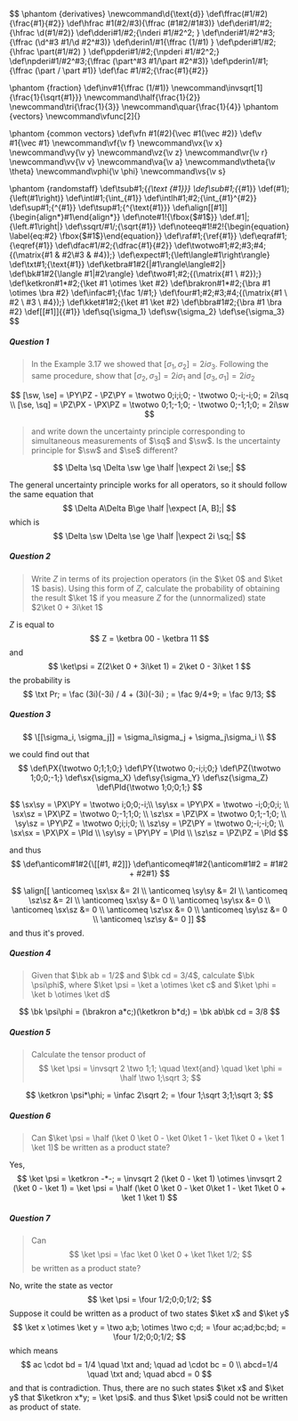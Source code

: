 $$
\phantom {derivatives}
\newcommand\d{\text{d}}
\def\ffrac(#1/#2){\frac{#1}{#2}}
\def\hfrac #1(#2/#3){\ffrac (#1#2/#1#3)}
\def\deri#1/#2;{\hfrac \d(#1/#2)}
\def\dderi#1/#2;{\nderi #1/#2^2; }
\def\nderi#1/#2^#3;{\ffrac (\d^#3 #1/\d #2^#3)}
\def\derin1/#1{\ffrac (1/#1) }
\def\pderi#1/#2;{\hfrac \part(#1/#2) }
\def\ppderi#1/#2;{\npderi #1/#2^2;}
\def\npderi#1/#2^#3;{\ffrac (\part^#3 #1/\part #2^#3)}
\def\pderin1/#1;{\ffrac (\part / \part #1)}
\def\fac #1/#2;{\frac{#1}{#2}}

\phantom {fraction}
\def\inv#1{\ffrac (1/#1)}
\newcommand\invsqrt[1]{\frac{1}{\sqrt{#1}}}
\newcommand\half{\frac{1}{2}}
\newcommand\tri{\frac{1}{3}}
\newcommand\quar{\frac{1}{4}}
\phantom {vectors}
\newcommand\vfunc[2]{}

\phantom {common vectors}
\def\vfn #1(#2){\vec #1(\vec #2)}
\def\v #1{\vec #1}
\newcommand\vf{\v f}
\newcommand\vx{\v x}
\newcommand\vy{\v y}
\newcommand\vz{\v z}
\newcommand\vr{\v r}
\newcommand\vv{\v v}
\newcommand\va{\v a}
\newcommand\vtheta{\v \theta}
\newcommand\vphi{\v \phi}
\newcommand\vs{\v s}

\phantom {randomstaff}
\def\tsub#1;{_{\text {#1}}}
\def\sub#1;{_{#1}}
\def\(#1);{\left(#1\right)}
\def\intl#1;{\int_{#1}}
\def\intlh#1;#2;{\int_{#1}^{#2}}
\def\sup#1;{^{#1}}
\def\tsup#1;{^{\text{#1}}}
\def\align[[#1]]{\begin{align*}#1\end{align*}}
\def\note#1!{\fbox{$#1$}}
\def\.#1|;{\left.#1\right|}
\def\ssqrt/#1/;{\sqrt{#1}}
\def\noteeq#1!#2!{\begin{equation} \label{eq:#2} \fbox{$#1$}\end{equation}}
\def\raf#1;{\ref{#1}}
\def\eqraf#1;{\eqref{#1}}
\def\dfac#1/#2;{\dfrac{#1}{#2}}
\def\twotwo#1;#2;#3;#4;{\(\matrix{#1 & #2\\#3 & #4});}
\def\expect#1;{\left\langle#1\right\rangle}
\def\txt#1;{\text{#1}}
\def\ketbra#1#2{|#1\rangle\langle#2|}
\def\bk#1#2{\langle #1|#2\rangle}
\def\two#1;#2;{\(\matrix{#1 \\ #2});}
\def\ketkron#1*#2;{\ket #1 \otimes \ket #2}
\def\brakron#1*#2;{\bra #1 \otimes \bra #2}
\def\infac#1;{\fac 1/#1;}
\def\four#1;#2;#3;#4;{\(\matrix{#1 \\ #2 \\ #3 \\ #4});}
\def\kket#1#2;{\ket #1 \ket #2}
\def\bbra#1#2;{\bra #1 \bra #2}
\def\[[#1]]{\{#1\}}
\def\sq{\sigma_1}
\def\sw{\sigma_2}
\def\se{\sigma_3}
$$

##### Question 1

>In the Example 3.17 we showed that $[\sigma_1, \sigma_2] = 2i\sigma_3$. Following the same procedure, show that $[\sigma_2, \sigma_3] = 2i\sigma_1$ and $[\sigma_3, \sigma_1] = 2i\sigma_2$

$$
[\sw, \se] = \PY\PZ - \PZ\PY = \twotwo 0;i;i;0; - \twotwo 0;-i;-i;0; = 2i\sq \\
[\se, \sq] = \PZ\PX - \PX\PZ = \twotwo 0;1;-1;0; - \twotwo 0;-1;1;0; = 2i\sw
$$

>and write down the uncertainty principle corresponding to simultaneous measurements of $\sq$ and $\sw$. Is the uncertainty principle for $\sw$ and $\se$ different?

$$
\Delta \sq \Delta \sw \ge \half |\expect 2i \se;|
$$

The general uncertainty principle works for all operators, so it should follow the same equation that
$$
\Delta A\Delta B\ge \half |\expect [A, B];|
$$
which is
$$
\Delta \sw \Delta \se \ge \half |\expect 2i \sq;|
$$

##### Question 2

>Write $Z$ in terms of its projection operators (in the $\ket 0$ and $\ket 1$ basis). Using this form of $Z$, calculate the probability of obtaining the result $\ket 1$ if you measure $Z$ for the (unnormalized) state $2\ket 0 + 3i\ket 1$ 

$Z$ is equal to
$$
Z = \ketbra 00 - \ketbra 11
$$
and
$$
\ket\psi = Z(2\ket 0 + 3i\ket 1) = 2\ket 0 - 3i\ket 1
$$
the probability is
$$
\txt Pr; = \fac (3i)(-3i) / 4 + (3i)(-3i) ; = \fac 9/4+9; = \fac 9/13;
$$


##### Question 3

$$
\[[\sigma_i, \sigma_j]] = \sigma_i\sigma_j + \sigma_j\sigma_i \\
$$

we could find out that
$$
\def\PX{\twotwo 0;1;1;0;}
\def\PY{\twotwo 0;-i;i;0;}
\def\PZ{\twotwo 1;0;0;-1;}
\def\sx{\sigma_X}
\def\sy{\sigma_Y}
\def\sz{\sigma_Z}
\def\PId{\twotwo 1;0;0;1;}
$$

$$
\sx\sy = \PX\PY = \twotwo i;0;0;-i;\\
\sy\sx = \PY\PX = \twotwo -i;0;0;i; \\
\sx\sz = \PX\PZ = \twotwo 0;-1;1;0; \\
\sz\sx = \PZ\PX = \twotwo 0;1;-1;0; \\
\sy\sz = \PY\PZ = \twotwo 0;i;i;0; \\
\sz\sy = \PZ\PY = \twotwo 0;-i;-i;0; \\
\sx\sx = \PX\PX = \PId \\
\sy\sy = \PY\PY = \PId \\
\sz\sz = \PZ\PZ = \PId
$$

and thus
$$
\def\anticom#1#2{\[[#1, #2]]}
\def\anticomeq#1#2{\anticom#1#2 = #1#2 + #2#1}
$$

$$
\align[[ 
\anticomeq \sx\sx &= 2I \\
\anticomeq \sy\sy &= 2I \\
\anticomeq \sz\sz &= 2I \\
\anticomeq \sx\sy &= 0 \\
\anticomeq \sy\sx &= 0 \\
\anticomeq \sx\sz &= 0 \\
\anticomeq \sz\sx &= 0 \\
\anticomeq \sy\sz &= 0 \\
\anticomeq \sz\sy &= 0
]]
$$
and thus it's proved.

##### Question 4

>Given that $\bk ab = 1/2$ and $\bk cd = 3/4$, calculate $\bk \psi\phi$, where $\ket \psi = \ket a \otimes \ket c$ and $\ket \phi = \ket b \otimes \ket d$

$$
\bk \psi\phi = (\brakron a*c;)(\ketkron b*d;)
= \bk ab\bk cd = 3/8
$$

##### Question 5

>Calculate the tensor product of 
>$$
>\ket \psi = \invsqrt 2 \two 1;1; \quad \text{and} \quad \ket \phi = \half \two 1;\sqrt 3;
>$$

$$
\ketkron \psi*\phi; = \infac 2\sqrt 2; = \four 1;\sqrt 3;1;\sqrt 3;
$$

##### Question 6

>Can $\ket \psi = \half (\ket 0 \ket 0 - \ket 0\ket 1 - \ket 1\ket 0 + \ket 1 \ket 1)$ be written as a product state?

Yes,
$$
\ket \psi = \ketkron -*-; = \invsqrt 2 (\ket 0 - \ket 1) \otimes \invsqrt 2 (\ket 0 - \ket 1) = \ket \psi = \half (\ket 0 \ket 0 - \ket 0\ket 1 - \ket 1\ket 0 + \ket 1 \ket 1)
$$

##### Question 7

>Can
>$$
>\ket \psi = \fac \ket 0 \ket 0 + \ket 1\ket 1/2;
>$$
>be written as a product state?

No, write the state as vector
$$
\ket \psi = \four 1/2;0;0;1/2;
$$
Suppose it could be written as a product of two states $\ket x$ and $\ket y$
$$
\ket x \otimes \ket y = \two a;b; \otimes \two c;d; = \four ac;ad;bc;bd; = \four 1/2;0;0;1/2;
$$
which means
$$
ac \cdot bd = 1/4 \quad \txt and; \quad ad \cdot bc  = 0 \\
abcd=1/4 \quad \txt and; \quad abcd = 0
$$
and that is contradiction. Thus, there are no such states $\ket x$ and $\ket y$ that $\ketkron x*y; = \ket \psi$. and thus $\ket \psi$ could not be written as product of state.